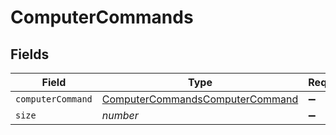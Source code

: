 # ComputerCommands


## Fields

| Field                                                                                     | Type                                                                                      | Required                                                                                  | Description                                                                               | Example                                                                                   |
| ----------------------------------------------------------------------------------------- | ----------------------------------------------------------------------------------------- | ----------------------------------------------------------------------------------------- | ----------------------------------------------------------------------------------------- | ----------------------------------------------------------------------------------------- |
| `computerCommand`                                                                         | [ComputerCommandsComputerCommand](../../models/shared/computercommandscomputercommand.md) | :heavy_minus_sign:                                                                        | N/A                                                                                       |                                                                                           |
| `size`                                                                                    | *number*                                                                                  | :heavy_minus_sign:                                                                        | N/A                                                                                       | 1                                                                                         |
